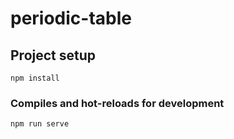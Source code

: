 # periodic-table
## Project setup
```
npm install
```

### Compiles and hot-reloads for development
```
npm run serve
```